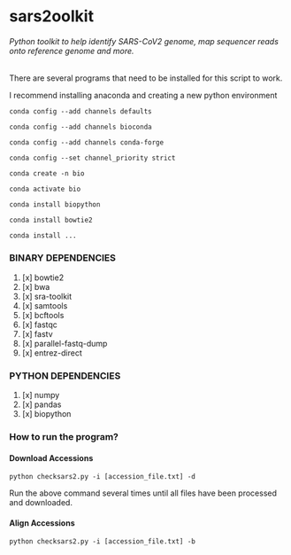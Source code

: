 # sars2oolkit
###### Python toolkit to help identify SARS-CoV2 genome, map sequencer reads onto reference genome and more.


There are several programs that need to be installed for this script to work.

I recommend installing anaconda and creating a new python environment
````
conda config --add channels defaults

conda config --add channels bioconda

conda config --add channels conda-forge

conda config --set channel_priority strict

conda create -n bio

conda activate bio

conda install biopython

conda install bowtie2 

conda install ... 
````


### BINARY DEPENDENCIES

1. [x] bowtie2
2. [x] bwa
3. [x] sra-toolkit
4. [x] samtools
5. [x] bcftools
6. [x] fastqc
7. [x] fastv
8. [x] parallel-fastq-dump
9. [x] entrez-direct

### PYTHON DEPENDENCIES
1. [x] numpy
2. [x] pandas
3. [x] biopython

### How to run the program?

#### Download Accessions
```commandline
python checksars2.py -i [accession_file.txt] -d
```
Run the above command several times until all files have been processed and downloaded.
#### Align Accessions 
```commandline
python checksars2.py -i [accession_file.txt] -b
```